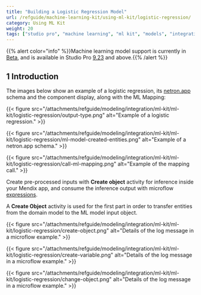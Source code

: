 ```yaml
---
title: "Building a Logistic Regression Model"
url: /refguide/machine-learning-kit/using-ml-kit/logistic-regression/
category: Using ML Kit
weight: 20
tags: ["studio pro", "machine learning", "ml kit", "models", "integration"]
---
```

{{% alert color="info" %}}Machine learning model support is currently in [Beta](/releasenotes/beta-features/), and is available in Studio Pro [9.23](/releasenotes/studio-pro/9.23/) and above.{{% /alert %}}

## 1 Introduction

The images below show an example of a logistic regression, its [netron.app](https://netron.app/) schema and the component display, along with the ML Mapping:

{{< figure src="/attachments/refguide/modeling/integration/ml-kit/ml-kit/logistic-regression/output-type.png" alt="Example of a logistic regression." >}}

{{< figure src="/attachments/refguide/modeling/integration/ml-kit/ml-kit/logistic-regression/ml-model-created-entities.png" alt="Example of a netron.app schema." >}}

{{< figure src="/attachments/refguide/modeling/integration/ml-kit/ml-kit/logistic-regression/call-ml-mapping.png" alt="Example of the mapping call." >}}

Create pre-processed inputs with **Create object** activity for inference inside your Mendix app, and consume the inference output with microflow [expressions](/refguide/expressions/).

A **Create Object** activity is used for the first part in order to transfer entities from the domain model to the ML model input object. 

{{< figure src="/attachments/refguide/modeling/integration/ml-kit/ml-kit/logistic-regression/create-object.png" alt="Details of the log message in a microflow example." >}}

{{< figure src="/attachments/refguide/modeling/integration/ml-kit/ml-kit/logistic-regression/create-variable.png" alt="Details of the log message in a microflow example." >}}

{{< figure src="/attachments/refguide/modeling/integration/ml-kit/ml-kit/logistic-regression/change-object.png" alt="Details of the log message in a microflow example." >}}